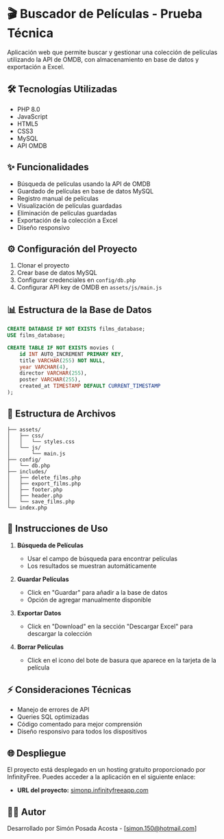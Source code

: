 # 🎬 Buscador de Películas - Prueba Técnica

Aplicación web que permite buscar y gestionar una colección de películas utilizando la API de OMDB, con almacenamiento en base de datos y exportación a Excel.

## 🛠️ Tecnologías Utilizadas

- PHP 8.0
- JavaScript
- HTML5
- CSS3
- MySQL
- API OMDB

## ✨ Funcionalidades

- Búsqueda de películas usando la API de OMDB
- Guardado de películas en base de datos MySQL
- Registro manual de películas
- Visualización de películas guardadas
- Eliminación de películas guardadas
- Exportación de la colección a Excel
- Diseño responsivo

## ⚙️ Configuración del Proyecto

1. Clonar el proyecto
2. Crear base de datos MySQL
3. Configurar credenciales en `config/db.php`
4. Configurar API key de OMDB en `assets/js/main.js`

## 📊 Estructura de la Base de Datos

```sql
CREATE DATABASE IF NOT EXISTS films_database;
USE films_database;

CREATE TABLE IF NOT EXISTS movies (
    id INT AUTO_INCREMENT PRIMARY KEY,
    title VARCHAR(255) NOT NULL,
    year VARCHAR(4),
    director VARCHAR(255),
    poster VARCHAR(255),
    created_at TIMESTAMP DEFAULT CURRENT_TIMESTAMP
);
```

## 📁 Estructura de Archivos

```
├── assets/
│   ├── css/
│   │   └── styles.css
│   └── js/
│       └── main.js
├── config/
│   └── db.php
├── includes/
│   ├── delete_films.php
│   ├── export_films.php
│   ├── footer.php
│   ├── header.php
│   └── save_films.php
└── index.php
```

## 🚀 Instrucciones de Uso

1. **Búsqueda de Películas**

   - Usar el campo de búsqueda para encontrar películas
   - Los resultados se muestran automáticamente

2. **Guardar Películas**

   - Click en "Guardar" para añadir a la base de datos
   - Opción de agregar manualmente disponible

3. **Exportar Datos**
   - Click en "Download" en la sección "Descargar Excel" para descargar la colección

4. **Borrar Películas**

   - Click en el icono del bote de basura que aparece en la tarjeta de la película

## ⚡ Consideraciones Técnicas

- Manejo de errores de API
- Queries SQL optimizadas
- Código comentado para mejor comprensión
- Diseño responsivo para todos los dispositivos

## 🌐 Despliegue

El proyecto está desplegado en un hosting gratuito proporcionado por InfinityFree. Puedes acceder a la aplicación en el siguiente enlace:

- **URL del proyecto:** [simonp.infinityfreeapp.com](http://simonp.infinityfreeapp.com)

## 👨‍💻 Autor

Desarrollado por Simón Posada Acosta - [simon.150@hotmail.com]